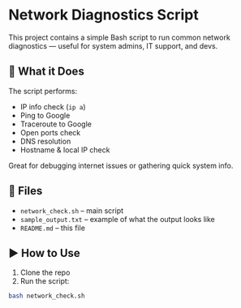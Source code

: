 # Network Diagnostics Script

This project contains a simple Bash script to run common network diagnostics — useful for system admins, IT support, and devs.

## 🔧 What it Does

The script performs:

- IP info check (`ip a`)
- Ping to Google
- Traceroute to Google
- Open ports check
- DNS resolution
- Hostname & local IP check

Great for debugging internet issues or gathering quick system info.

## 📁 Files

- `network_check.sh` – main script
- `sample_output.txt` – example of what the output looks like
- `README.md` – this file

## ▶️ How to Use

1. Clone the repo
2. Run the script:

```bash
bash network_check.sh

